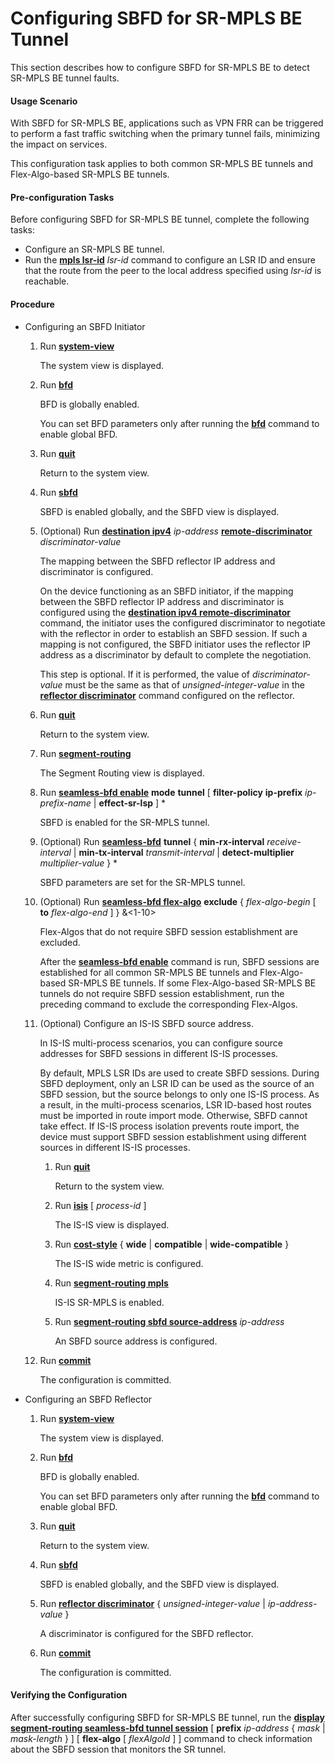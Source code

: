 Configuring SBFD for SR-MPLS BE Tunnel
======================================

This section describes how to configure SBFD for SR-MPLS BE to detect SR-MPLS BE tunnel faults.

#### Usage Scenario

With SBFD for SR-MPLS BE, applications such as VPN FRR can be triggered to perform a fast traffic switching when the primary tunnel fails, minimizing the impact on services.

This configuration task applies to both common SR-MPLS BE tunnels and Flex-Algo-based SR-MPLS BE tunnels.


#### Pre-configuration Tasks

Before configuring SBFD for SR-MPLS BE tunnel, complete the following tasks:

* Configure an SR-MPLS BE tunnel.
* Run the [**mpls lsr-id**](cmdqueryname=mpls+lsr-id) *lsr-id* command to configure an LSR ID and ensure that the route from the peer to the local address specified using *lsr-id* is reachable.

#### Procedure

* Configuring an SBFD Initiator
  1. Run [**system-view**](cmdqueryname=system-view)
     
     
     
     The system view is displayed.
  2. Run [**bfd**](cmdqueryname=bfd)
     
     
     
     BFD is globally enabled.
     
     
     
     You can set BFD parameters only after running the [**bfd**](cmdqueryname=bfd) command to enable global BFD.
  3. Run [**quit**](cmdqueryname=quit)
     
     
     
     Return to the system view.
  4. Run [**sbfd**](cmdqueryname=sbfd)
     
     
     
     SBFD is enabled globally, and the SBFD view is displayed.
  5. (Optional) Run [**destination ipv4**](cmdqueryname=destination+ipv4) *ip-address* [**remote-discriminator**](cmdqueryname=remote-discriminator) *discriminator-value*
     
     
     
     The mapping between the SBFD reflector IP address and discriminator is configured.
     
     
     
     On the device functioning as an SBFD initiator, if the mapping between the SBFD reflector IP address and discriminator is configured using the [**destination ipv4 remote-discriminator**](cmdqueryname=destination+ipv4+remote-discriminator) command, the initiator uses the configured discriminator to negotiate with the reflector in order to establish an SBFD session. If such a mapping is not configured, the SBFD initiator uses the reflector IP address as a discriminator by default to complete the negotiation.
     
     This step is optional. If it is performed, the value of *discriminator-value* must be the same as that of *unsigned-integer-value* in the [**reflector discriminator**](cmdqueryname=reflector+discriminator) command configured on the reflector.
  6. Run [**quit**](cmdqueryname=quit)
     
     
     
     Return to the system view.
  7. Run [**segment-routing**](cmdqueryname=segment-routing)
     
     
     
     The Segment Routing view is displayed.
  8. Run [**seamless-bfd enable**](cmdqueryname=seamless-bfd+enable) **mode** **tunnel** [ **filter-policy** **ip-prefix** *ip-prefix-name* | **effect-sr-lsp** ] \*
     
     
     
     SBFD is enabled for the SR-MPLS tunnel.
  9. (Optional) Run [**seamless-bfd**](cmdqueryname=seamless-bfd) **tunnel** { **min-rx-interval** *receive-interval* | **min-tx-interval** *transmit-interval* | **detect-multiplier** *multiplier-value* } \*
     
     
     
     SBFD parameters are set for the SR-MPLS tunnel.
  10. (Optional) Run [**seamless-bfd flex-algo**](cmdqueryname=seamless-bfd+flex-algo) **exclude** { *flex-algo-begin* [ **to** *flex-algo-end* ] } &<1-10>
      
      
      
      Flex-Algos that do not require SBFD session establishment are excluded.
      
      
      
      After the [**seamless-bfd enable**](cmdqueryname=seamless-bfd+enable) command is run, SBFD sessions are established for all common SR-MPLS BE tunnels and Flex-Algo-based SR-MPLS BE tunnels. If some Flex-Algo-based SR-MPLS BE tunnels do not require SBFD session establishment, run the preceding command to exclude the corresponding Flex-Algos.
  11. (Optional) Configure an IS-IS SBFD source address.
      
      
      
      In IS-IS multi-process scenarios, you can configure source addresses for SBFD sessions in different IS-IS processes.
      
      By default, MPLS LSR IDs are used to create SBFD sessions. During SBFD deployment, only an LSR ID can be used as the source of an SBFD session, but the source belongs to only one IS-IS process. As a result, in the multi-process scenarios, LSR ID-based host routes must be imported in route import mode. Otherwise, SBFD cannot take effect. If IS-IS process isolation prevents route import, the device must support SBFD session establishment using different sources in different IS-IS processes.
      
      1. Run [**quit**](cmdqueryname=quit)
         
         Return to the system view.
      2. Run [**isis**](cmdqueryname=isis) [ *process-id* ]
         
         The IS-IS view is displayed.
      3. Run [**cost-style**](cmdqueryname=cost-style) { **wide** | **compatible** | **wide-compatible** }
         
         The IS-IS wide metric is configured.
      4. Run [**segment-routing mpls**](cmdqueryname=segment-routing+mpls)
         
         IS-IS SR-MPLS is enabled.
      5. Run [**segment-routing sbfd source-address**](cmdqueryname=segment-routing+sbfd+source-address) *ip-address*
         
         An SBFD source address is configured.
  12. Run [**commit**](cmdqueryname=commit)
      
      
      
      The configuration is committed.
* Configuring an SBFD Reflector
  1. Run [**system-view**](cmdqueryname=system-view)
     
     
     
     The system view is displayed.
  2. Run [**bfd**](cmdqueryname=bfd)
     
     
     
     BFD is globally enabled.
     
     
     
     You can set BFD parameters only after running the [**bfd**](cmdqueryname=bfd) command to enable global BFD.
  3. Run [**quit**](cmdqueryname=quit)
     
     
     
     Return to the system view.
  4. Run [**sbfd**](cmdqueryname=sbfd)
     
     
     
     SBFD is enabled globally, and the SBFD view is displayed.
  5. Run [**reflector discriminator**](cmdqueryname=reflector+discriminator) { *unsigned-integer-value* | *ip-address-value* }
     
     
     
     A discriminator is configured for the SBFD reflector.
  6. Run [**commit**](cmdqueryname=commit)
     
     
     
     The configuration is committed.

#### Verifying the Configuration

After successfully configuring SBFD for SR-MPLS BE tunnel, run the [**display segment-routing seamless-bfd tunnel session**](cmdqueryname=display+segment-routing+seamless-bfd+tunnel+session) [ **prefix** *ip-address* { *mask* | *mask-length* } ] [ **flex-algo** [ *flexAlgoId* ] ] command to check information about the SBFD session that monitors the SR tunnel.
